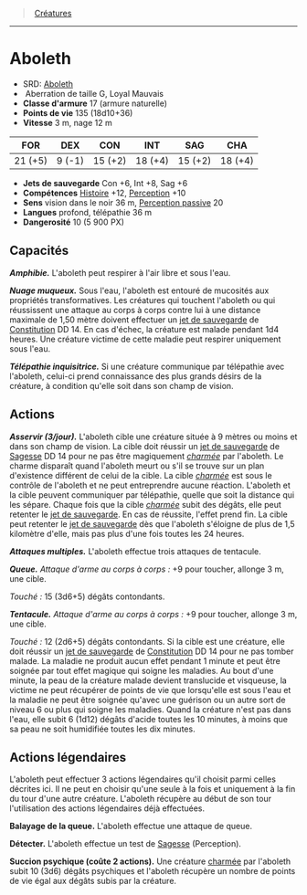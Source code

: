 ﻿---
!MonsterHD
Type: Aberration
Size: G
Alignment: Loyal Mauvais
ArmorClass: 17 (armure naturelle)
HitPoints: 135 (18d10+36)
Speed: 3 m, nage 12 m
Strength: 21 (+5)
Dexterity: ' 9 (-1)'
Constitution: 15 (+2)
Intelligence: 18 (+4)
Wisdom: 15 (+2)
Charisma: 18 (+4)
SavingThrows: Con +6, Int +8, Sag +6
Skills: '[Histoire](hd_abilities_intelligence_histoire.md) +12, [Perception](hd_abilities_wisdom_perception.md) +10'
Senses: vision dans le noir 36 m, [Perception passive](hd_abilities_dexterity_perception_passive.md) 20
Languages: profond, télépathie 36 m
Challenge: 10 (5 900 PX)
Id: monsters_hd.md#aboleth
ParentLink: monsters_hd.md#créatures
Name: Aboleth
ParentName: Créatures
NameLevel: 1
AltName: '[Aboleth](srd_monsters_aboleth.md)'
Attributes: {}
---
> [Créatures](hd_monsters.md)

---

# Aboleth

- SRD: [Aboleth](srd_monsters_aboleth.md)
-  Aberration de taille G, Loyal Mauvais
- **Classe d'armure** 17 (armure naturelle)
- **Points de vie** 135 (18d10+36)
- **Vitesse** 3 m, nage 12 m

|FOR|DEX|CON|INT|SAG|CHA|
|---|---|---|---|---|---|
|21 (+5)| 9 (-1)|15 (+2)|18 (+4)|15 (+2)|18 (+4)|

- **Jets de sauvegarde** Con +6, Int +8, Sag +6
- **Compétences** [Histoire](hd_abilities_intelligence_histoire.md) +12, [Perception](hd_abilities_wisdom_perception.md) +10
- **Sens** vision dans le noir 36 m, [Perception passive](hd_abilities_dexterity_perception_passive.md) 20
- **Langues** profond, télépathie 36 m
- **Dangerosité** 10 (5 900 PX)

## Capacités

**_Amphibie._** L'aboleth peut respirer à l'air libre et sous l'eau.

**_Nuage muqueux._** Sous l'eau, l'aboleth est entouré de mucosités aux propriétés transformatives. Les créatures qui touchent l'aboleth ou qui réussissent une attaque au corps à corps contre lui à une distance maximale de 1,50 mètre doivent effectuer un [jet de sauvegarde](hd_abilities_jets_de_sauvegarde.md) de [Constitution](hd_abilities_constitution.md) DD 14. En cas d'échec, la créature est malade pendant 1d4 heures. Une créature victime de cette maladie peut respirer uniquement sous l'eau.

**_Télépathie inquisitrice._** Si une créature communique par télépathie avec l'aboleth, celui-ci prend connaissance des plus grands désirs de la créature, à condition qu'elle soit dans son champ de vision.

## Actions

**_Asservir (3/jour)._** L'aboleth cible une créature située à 9 mètres ou moins et dans son champ de vision. La cible doit réussir un [jet de sauvegarde](hd_abilities_jets_de_sauvegarde.md) de [Sagesse](hd_abilities_wisdom.md) DD 14 pour ne pas être magiquement _[charmée](hd_conditions_charme.md)_ par l'aboleth. Le charme disparaît quand l'aboleth meurt ou s'il se trouve sur un plan d'existence différent de celui de la cible. La cible _[charmée](hd_conditions_charme.md)_ est sous le contrôle de l'aboleth et ne peut entreprendre aucune réaction. L'aboleth et la cible peuvent communiquer par télépathie, quelle que soit la distance qui les sépare. Chaque fois que la cible _[charmée](hd_conditions_charme.md)_ subit des dégâts, elle peut retenter le [jet de sauvegarde](hd_abilities_jets_de_sauvegarde.md). En cas de réussite, l'effet prend fin. La cible peut retenter le [jet de sauvegarde](hd_abilities_jets_de_sauvegarde.md) dès que l'aboleth s'éloigne de plus de 1,5 kilomètre d'elle, mais pas plus d'une fois toutes les 24 heures.

**_Attaques multiples._** L'aboleth effectue trois attaques de tentacule.

**_Queue._** _Attaque d'arme au corps à corps :_ +9 pour toucher, allonge 3 m, une cible.

_Touché :_ 15 (3d6+5) dégâts contondants.

**_Tentacule._** _Attaque d'arme au corps à corps :_ +9 pour toucher, allonge 3 m, une cible.

_Touché :_ 12 (2d6+5) dégâts contondants. Si la cible est une créature, elle doit réussir un [jet de sauvegarde](hd_abilities_jets_de_sauvegarde.md) de [Constitution](hd_abilities_constitution.md) DD 14 pour ne pas tomber malade. La maladie ne produit aucun effet pendant 1 minute et peut être soignée par tout effet magique qui soigne les maladies. Au bout d'une minute, la peau de la créature malade devient translucide et visqueuse, la victime ne peut récupérer de points de vie que lorsqu'elle est sous l'eau et la maladie ne peut être soignée qu'avec une guérison ou un autre sort de niveau 6 ou plus qui soigne les maladies. Quand la créature n'est pas dans l'eau, elle subit 6 (1d12) dégâts d'acide toutes les 10 minutes, à moins que sa peau ne soit humidifiée toutes les dix minutes.

## Actions légendaires

L'aboleth peut effectuer 3 actions légendaires qu'il choisit parmi celles décrites ici. Il ne peut en choisir qu'une seule à la fois et uniquement à la fin du tour d'une autre créature. L'aboleth récupère au début de son tour l'utilisation des actions légendaires déjà effectuées.

**Balayage de la queue.** L'aboleth effectue une attaque de queue.

**Détecter.** L'aboleth effectue un test de [Sagesse](hd_abilities_wisdom.md) (Perception).

**Succion psychique (coûte 2 actions).** Une créature [charmée](hd_conditions_charme.md) par l'aboleth subit 10 (3d6) dégâts psychiques et l'aboleth récupère un nombre de points de vie égal aux dégâts subis par la créature.

